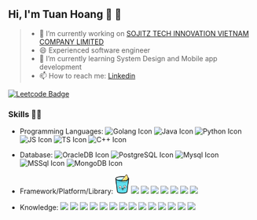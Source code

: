 ## Hi, I'm Tuan Hoang 👋 👋

> - 🔭 I’m currently working on [SOJITZ TECH INNOVATION VIETNAM COMPANY LIMITED](https://www.sojitz-ti.vn/)
> - 😄 Experienced software engineer
> - 🌱 I’m currently learning System Design and Mobile app development
> - 📫 How to reach me: [Linkedin](https://www.linkedin.com/in/anh-tuan-hoang-5259a0163/)

[![Leetcode Badge](https://img.shields.io/badge/-Leetcode-b3b3b3?style=flat-square&logo=Leetcode&logoColor=white&link=https://leetcode.com/anhtuanhoang0921)](https://leetcode.com/anhtuanhoang0921)

### Skills 👨‍💻
- Programming Languages: ![Golang Icon](https://img.icons8.com/color/48/000000/golang.png) 
 ![Java Icon](https://img.icons8.com/color/48/000000/java-coffee-cup-logo.png) 
 ![Python Icon](https://img.icons8.com/color/48/000000/python.png) 
 ![JS Icon](https://img.icons8.com/color/48/000000/javascript.png)
 ![TS Icon](https://img.icons8.com/color/48/000000/typescript.png)
 ![C++ Icon](https://img.icons8.com/color/48/000000/c-plus-plus-logo.png)



- Database: ![OracleDB Icon](https://img.shields.io/badge/Oracle-F80000?style=for-the-badge&logo=oracle&logoColor=white) 
  ![PostgreSQL Icon](https://img.icons8.com/color/48/000000/postgreesql.png)
  ![Mysql Icon](https://img.icons8.com/color/48/000000/mysql.png)
  ![MSSql Icon](https://img.icons8.com/?size=50&id=laYYF3dV0Iew&format=png&color=000000)
  ![MongoDB Icon](https://img.icons8.com/color/48/000000/mongodb.png)



- Framework/Platform/Library: <code><img height="40" src="https://raw.githubusercontent.com/gin-gonic/logo/master/color.png"></code>
  <code><img height="40" src="https://github.com/pion/webrtc/raw/master/.github/pion-gopher-webrtc.png"></code>
  <code><img height="40" src="https://img.icons8.com/?size=100&id=90519&format=png&color=000000"></code>
  <code><img height="40" src="https://img.icons8.com/?size=100&id=t4YbEbA834uH&format=png&color=000000"></code>
  <code><img height="40" src="https://img.icons8.com/?size=160&id=eETV3RNHVrWA&format=png"></code>
  <code><img height="40" src="https://img.icons8.com/color/48/000000/angularjs.png"></code>
  <code><img height="40" src="https://img.icons8.com/?size=100&id=32418&format=png&color=000000"></code>
  <code><img height="40" src="https://img.icons8.com/color/48/000000/flutter.png"></code>


- Knowledge:   <code><img height="40" src="https://seeklogo.com/images/G/grpc-logo-561C1563B1-seeklogo.com.png"></code>
  <code><img height="40" src="https://webrtc.github.io/webrtc-org/assets/images/webrtc-logo-vert-retro-255x305.png"></code>
  <code><img height="40" src="https://files.softicons.com/download/system-icons/quicktime-metal-icons-by-jason-coloma/png/512x512/RTSP.png"></code>
  <code><img height="40" src="https://seeklogo.com/images/O/onvif-logo-824E424E65-seeklogo.com.png"></code>
  <code><img height="40" src="https://seeklogo.com/images/U/ubuntu-logo-8B7C9ED4AD-seeklogo.com.png"></code>
  <code><img height="40" src="https://upload.wikimedia.org/wikipedia/commons/thumb/a/af/Xubuntu_logo.svg/1200px-Xubuntu_logo.svg.png"></code>
  <code><img height="40" src="https://img.icons8.com/color/48/000000/amazon-web-services.png"></code>
  <code><img height="40" src="https://img.icons8.com/color/48/000000/elasticsearch.png"></code>
  <code><img height="40" src="https://min.io/resources/img/logo/MINIO_Bird.png"></code>
  <code><img height="40" src="https://upload.wikimedia.org/wikipedia/commons/thumb/6/6f/Zabbix_logo.svg/2560px-Zabbix_logo.svg.png"></code>
  <code><img height="40" src="https://img.icons8.com/color/48/000000/redis.png"></code>
  <code><img height="40" src="https://img.icons8.com/color/48/000000/jenkins.png"></code>
  <code><img height="40" src="https://img.icons8.com/color/48/000000/docker.png"></code>
  <code><img height="40" src="https://img.icons8.com/color/48/000000/ansible.png"></code>


<!--
**AnhTuanHoang/AnhTuanHoang** is a ✨ _special_ ✨ repository because its `README.md` (this file) appears on your GitHub profile.

Here are some ideas to get you started:

- 🔭 I’m currently working on ...
- 🌱 I’m currently learning ...
- 👯 I’m looking to collaborate on ...
- 🤔 I’m looking for help with ...
- 💬 Ask me about ...
- 📫 How to reach me: ...
- 😄 Pronouns: ...
- ⚡ Fun fact: ...
- 📫 [My CV](https://www.topcv.vn/xem-cv/VAUBUwYCAg0FW1EIAFdRUQYGC1MEAQNUAlpSBw9d83)
-->
